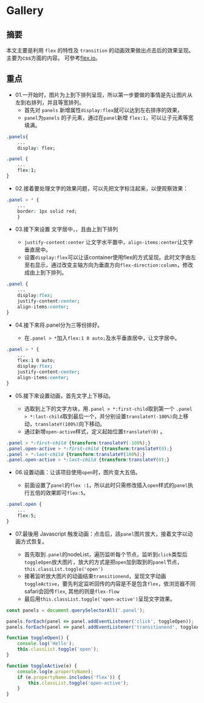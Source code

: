 # Gallery

## 摘要
本文主要是利用 `flex` 的特性及 `transition` 的动画效果做出点击后的效果呈现。主要为css方面的内容。
可參考[flex.io](https://www.flex.io/)。


## 重点

- 01.一开始时，图片为上到下排列呈现，所以第一步要做的事情是先让图片从左到右排列，并且等宽排列。
	- 首先对 `panels` 新增属性`display:flex`就可以达到左右排序的效果，
	- `panel`为`panels` 的子元素，通过在`panel`新增 `flex:1`，可以让子元素等宽填满。

```css
.panels{
	...
	display: flex;

.panel {
	...
	flex:1;
}
```

- 02.接着要处理文字的效果问题，可以先把文字标注起来，以便观察效果：

```css
.panel > * {
	...
    border: 1px solid red;
    }

```

- 03.接下來设置 文字居中，，且由上到下排列

	- `justify-content:center` 让文字水平置中，`align-items:center`让文字垂直居中。
	- 设置`display:flex`可以让该container使用flex的方式呈现。此时文字由左至右显示，通过改变主轴方向为垂直方向`flex-direction:column`，修改成由上到下排列。

```css
.panel {
	...
	display:flex;
	justify-content:center;
	align-items:center;
}

```

- 04.接下來将.panel分为三等份排好。

	- 在`.panel > *`加入`flex:1 0 auto;`及水平垂直居中，让文字居中。

```css
.panel > * {
	...
	flex:1 0 auto;
	display:flex;
	justify-content:center;
	align-items:center;
}
```

- 05.接下來设置动画，首先文字上下移动。

	- 选取到上下的文字方块，用`.panel > *:first-child`取到第一个 `.panel > *:last-child`取到最后一个，并分别设置`translateY(-100%)`向上移动，`translateY(100%)`向下移动。
	- 通过新增`open-active`样式，定义起始位置`translateY(0)` 。

```css
.panel > *:first-child {transform:translateY(-100%);}
.panel.open-active > *:first-child {transform:translateY(0);}
.panel > *:last-child {transform:translateY(100%);}
.panel.open-active > *:last-child {transform:translateY(0);}
```

- 06.设置动画：让该项目使用`open`时，图片变大五倍。

	- 前面设置了`panel`的`flex :1`，所以此时只需修改插入`open`样式的`panel`执行五倍的效果即可`flex:5`。

```css
.panel.open {
	...
	flex:5;
}
```

- 07.最後用 Javascript 触发动画：点击后，該`panel`图片放大，接着文字以动画方式恢复。

	- 首先取到`.panel`的nodeList，遍历监听每个节点，监听到`click`类型后`toggleOpen`放大图片，放大的方式是把`open`加到取到的`panel`节点，`this.classList.toggle('open')`
	- 接著监听放大图片的动画结束`transitionend`，呈现文字动画`toggleActive`，要先判定监听回传的内容是不是包含`flex`，依浏览器不同safari会回传`flex`, 其他的则是`flex-flow`
	- 最后用`this.classList.toggle('open-active')`呈现文字效果。

```javascript
const panels = document.querySelectorAll('.panel');

panels.forEach(panel => panel.addEventListener('click', toggleOpen));
panels.forEach(panel => panel.addEventListener('transitionend', toggleActive));

function toggleOpen() {
	console.log('Hello');
	this.classList.toggle('open');
}

function toggleActive(e) {
	console.log(e.propertyName);
	if (e.propertyName.includes('flex')) {
		this.classList.toggle('open-active');
	}
}
```

